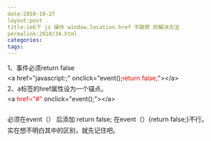 ```yaml
---
date:2010-10-27
layout:post
title:ie6下 js 操作 window.location.href 不跳转 的解决方法
permalink:2010/34.html
categories:
tags:
---
```



<p><span style=""> <p style="margin-top: 5px; margin-right: auto; margin-bottom: 5px; margin-left: auto; text-indent: 0px; padding: 0px;">1、事件必须return false</p> <p style="margin-top: 5px; margin-right: auto; margin-bottom: 5px; margin-left: auto; text-indent: 0px; padding: 0px;"> &lt;a href=&quot;javascript:;&quot; onclick=&quot;event();<span style="color: red; padding: 0px; margin: 0px;">return false;</span>&quot;&gt;&lt;/a&gt;</p> <p style="margin-top: 5px; margin-right: auto; margin-bottom: 5px; margin-left: auto; text-indent: 0px; padding: 0px;">2、a标签的href属性设为一个锚点。<br style="padding: 0px; margin: 0px;" /></p> <p style="margin-top: 5px; margin-right: auto; margin-bottom: 5px; margin-left: auto; text-indent: 0px; padding: 0px;"> &lt;a&nbsp;<span style="color: red; padding: 0px; margin: 0px;">href=&quot;#&quot;</span>&nbsp;onclick=&quot;event();&quot;&gt;&lt;/a&gt;</p> <p style="margin-top: 5px; margin-right: auto; margin-bottom: 5px; margin-left: auto; text-indent: 0px; padding: 0px;">&nbsp;</p> <p style="margin-top: 5px; margin-right: auto; margin-bottom: 5px; margin-left: auto; text-indent: 0px; padding: 0px;">必须在event（） 后添加 return false; 在event（）{return false;}不行。</p> <p style="margin-top: 5px; margin-right: auto; margin-bottom: 5px; margin-left: auto; text-indent: 0px; padding: 0px;">实在想不明白其中的区别，就先记住吧。</p> </span></p>